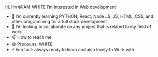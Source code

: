 Hi, I’m @IAM-WHITE
I’m interested in Web development 
- 🌱 I’m currently learning PYTHON, React, Node JS, JS, HTML, CSS, and other programming for a full stack development 
- 💞️ I’m looking to collaborate on any project that is related to my field of work 
- 📫 How to reach me 
- 😄 Pronouns: WHITE 
- ⚡ Fun fact: always ready to learn and also lovely to Work with 

<!---
IAM-WHITE/IAM-WHITE is a ✨ special ✨ repository because its `README.md` (this file) appears on your GitHub profile.
You can click the Preview link to take a look at your changes.
--->
